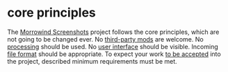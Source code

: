 # core principles

The [Morrowind Screenshots](./mwscr.md) project follows the core principles, which are not going to be changed ever. No
[third-party mods](./no-mods.md) are welcome. No [processing](./no-processing.md) should be used. No
[user interface](./no-ui.md) should be visible. Incoming [file format](./file-format.md) should be appropriate. To
expect your work [to be accepted](./proposal.md) into the project, described minimum requirements must be met.
